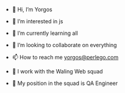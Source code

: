 - 👋 Hi, I’m Yorgos
- 👀 I’m interested in js
- 🌱 I’m currently learning all
- 💞️ I’m looking to collaborate on everything
- 📫 How to reach me yorgos@perlego.com

- 🐳 I work with the Waling Web squad
- 🙈 My position in the squad is QA Engineer

<!---
yorgosper/yorgosper is a ✨ special ✨ repository because its `README.md` (this file) appears on your GitHub profile.
You can click the Preview link to take a look at your changes.
--->
